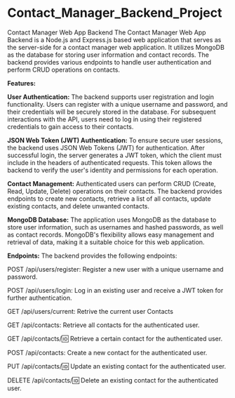 # Contact_Manager_Backend_Project
Contact Manager Web App Backend
The Contact Manager Web App Backend is a Node.js and Express.js based web application that serves as the server-side for a contact manager web application. It utilizes MongoDB as the database for storing user information and contact records. The backend provides various endpoints to handle user authentication and perform CRUD operations on contacts.

__Features:__

__User Authentication:__
The backend supports user registration and login functionality. Users can register with a unique username and password, and their credentials will be securely stored in the database. For subsequent interactions with the API, users need to log in using their registered credentials to gain access to their contacts.

__JSON Web Token (JWT) Authentication:__
To ensure secure user sessions, the backend uses JSON Web Tokens (JWT) for authentication. After successful login, the server generates a JWT token, which the client must include in the headers of authenticated requests. This token allows the backend to verify the user's identity and permissions for each operation.

__Contact Management:__
Authenticated users can perform CRUD (Create, Read, Update, Delete) operations on their contacts. The backend provides endpoints to create new contacts, retrieve a list of all contacts, update existing contacts, and delete unwanted contacts.

__MongoDB Database:__
The application uses MongoDB as the database to store user information, such as usernames and hashed passwords, as well as contact records. MongoDB's flexibility allows easy management and retrieval of data, making it a suitable choice for this web application.

__Endpoints:__
The backend provides the following endpoints:

POST /api/users/register: Register a new user with a unique username and password.

POST /api/users/login: Log in an existing user and receive a JWT token for further authentication.

GET /api/users/current: Retrive the current user Contacts

GET /api/contacts: Retrieve all contacts for the authenticated user.

GET /api/contacts/:id: Retrieve a certain contact for the authenticated user.

POST /api/contacts: Create a new contact for the authenticated user.

PUT /api/contacts/:id: Update an existing contact for the authenticated user.

DELETE /api/contacts/:id: Delete an existing contact for the authenticated user.
